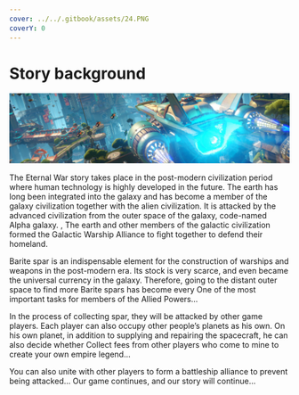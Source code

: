 ```yaml
---
cover: ../../.gitbook/assets/24.PNG
coverY: 0
---
```


# Story background

![](../../.gitbook/assets/5.png)

The Eternal War story takes place in the post-modern civilization period where human technology is highly developed in the future. The earth has long been integrated into the galaxy and has become a member of the galaxy civilization together with the alien civilization. It is attacked by the advanced civilization from the outer space of the galaxy, code-named Alpha galaxy. , The earth and other members of the galactic civilization formed the Galactic Warship Alliance to fight together to defend their homeland.

Barite spar is an indispensable element for the construction of warships and weapons in the post-modern era. Its stock is very scarce, and even became the universal currency in the galaxy. Therefore, going to the distant outer space to find more Barite spars has become every One of the most important tasks for members of the Allied Powers...

In the process of collecting spar, they will be attacked by other game players. Each player can also occupy other people’s planets as his own. On his own planet, in addition to supplying and repairing the spacecraft, he can also decide whether Collect fees from other players who come to mine to create your own empire legend...

You can also unite with other players to form a battleship alliance to prevent being attacked... Our game continues, and our story will continue...
